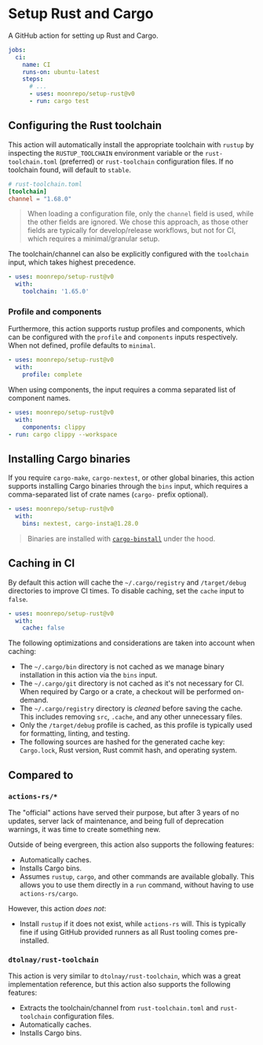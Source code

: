 # Setup Rust and Cargo

A GitHub action for setting up Rust and Cargo.

```yaml
jobs:
  ci:
    name: CI
    runs-on: ubuntu-latest
    steps:
      # ...
      - uses: moonrepo/setup-rust@v0
      - run: cargo test
```

## Configuring the Rust toolchain

This action will automatically install the appropriate toolchain with `rustup` by inspecting the
`RUSTUP_TOOLCHAIN` environment variable or the `rust-toolchain.toml` (preferred) or `rust-toolchain`
configuration files. If no toolchain found, will default to `stable`.

```toml
# rust-toolchain.toml
[toolchain]
channel = "1.68.0"
```

> When loading a configuration file, only the `channel` field is used, while the other fields are
> ignored. We chose this approach, as those other fields are typically for develop/release
> workflows, but not for CI, which requires a minimal/granular setup.

The toolchain/channel can also be explicitly configured with the `toolchain` input, which takes
highest precedence.

```yaml
- uses: moonrepo/setup-rust@v0
  with:
    toolchain: '1.65.0'
```

### Profile and components

Furthermore, this action supports rustup profiles and components, which can be configured with the
`profile` and `components` inputs respectively. When not defined, profile defaults to `minimal`.

```yaml
- uses: moonrepo/setup-rust@v0
  with:
    profile: complete
```

When using components, the input requires a comma separated list of component names.

```yaml
- uses: moonrepo/setup-rust@v0
  with:
    components: clippy
- run: cargo clippy --workspace
```

## Installing Cargo binaries

If you require `cargo-make`, `cargo-nextest`, or other global binaries, this action supports
installing Cargo binaries through the `bins` input, which requires a comma-separated list of crate
names (`cargo-` prefix optional).

```yaml
- uses: moonrepo/setup-rust@v0
  with:
    bins: nextest, cargo-insta@1.28.0
```

> Binaries are installed with [`cargo-binstall`](https://crates.io/crates/cargo-binstall) under the
> hood.

## Caching in CI

By default this action will cache the `~/.cargo/registry` and `/target/debug` directories to improve
CI times. To disable caching, set the `cache` input to `false`.

```yaml
- uses: moonrepo/setup-rust@v0
  with:
    cache: false
```

The following optimizations and considerations are taken into account when caching:

- The `~/.cargo/bin` directory is not cached as we manage binary installation in this action via the
  `bins` input.
- The `~/.cargo/git` directory is not cached as it's not necessary for CI. When required by Cargo or
  a crate, a checkout will be performed on-demand.
- The `~/.cargo/registry` directory is _cleaned_ before saving the cache. This includes removing
  `src`, `.cache`, and any other unnecessary files.
- Only the `/target/debug` profile is cached, as this profile is typically used for formatting,
  linting, and testing.
- The following sources are hashed for the generated cache key: `Cargo.lock`, Rust version, Rust
  commit hash, and operating system.

## Compared to

### `actions-rs/*`

The "official" actions have served their purpose, but after 3 years of no updates, server lack of
maintenance, and being full of deprecation warnings, it was time to create something new.

Outside of being evergreen, this action also supports the following features:

- Automatically caches.
- Installs Cargo bins.
- Assumes `rustup`, `cargo`, and other commands are available globally. This allows you to use them
  directly in a `run` command, without having to use `actions-rs/cargo`.

However, this action _does not_:

- Install `rustup` if it does not exist, while `actions-rs` will. This is typically fine if using
  GitHub provided runners as all Rust tooling comes pre-installed.

### `dtolnay/rust-toolchain`

This action is very similar to `dtolnay/rust-toolchain`, which was a great implementation reference,
but this action also supports the following features:

- Extracts the toolchain/channel from `rust-toolchain.toml` and `rust-toolchain` configuration
  files.
- Automatically caches.
- Installs Cargo bins.
